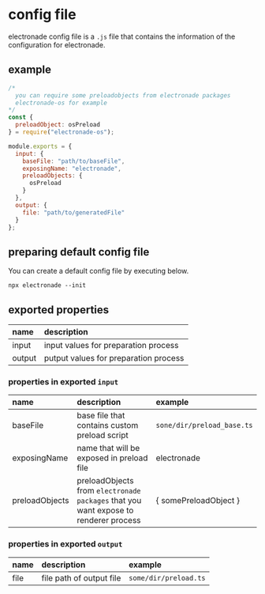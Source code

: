# config file

electronade config file is a `.js` file that contains the information of the configuration for electronade.

## example
``` javascript
/*
  you can require some preloadobjects from electronade packages
  electronade-os for example
*/
const {
  preloadObject: osPreload
} = require("electronade-os");

module.exports = {
  input: {
    baseFile: "path/to/baseFile",
    exposingName: "electronade",
    preloadObjects: {
      osPreload
    }
  },
  output: {
    file: "path/to/generatedFile"
  }
};
```

## preparing default config file

You can create a default config file by executing below.

``` shell
npx electronade --init
```

## exported properties

|name|description|
|:--|:--|
|input|input values for preparation process|
|output|putput values for preparation process|

### properties in exported `input`

|name|description|example|
|:--|:--|:--|
|baseFile|base file that contains custom preload script|`sone/dir/preload_base.ts`|
|exposingName|name that will be exposed in preload file|electronade|
|preloadObjects|preloadObjects from `electronade packages` that you want expose to renderer process|{ somePreloadObject }|

### properties in exported `output`

|name|description|example|
|:--|:--|:--|
|file|file path of output file|`some/dir/preload.ts`|

